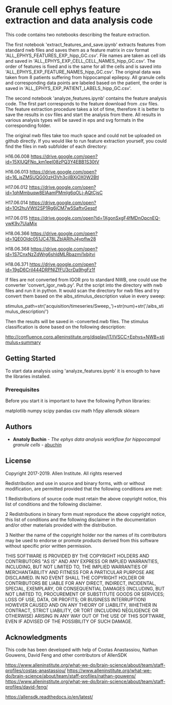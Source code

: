 # Granule cell ephys feature extraction and data analysis code

This code contains two notebooks describing the feature extraction. 

The first notebook 'extract_features_and_save.ipynb' extracts features from standard nwb files and saves them as a feature matrix in csv format 'ALL_EPHYS_FEATURES_EXP_hipp_GC.csv'. File names are taken as cell ids and saved in 'ALL_EPHYS_EXP_CELL_CELL_NAMES_hipp_GC.csv'. The order of features is fixed and is the same for all the cells and is saved into 'ALL_EPHYS_EXP_FEATURE_NAMES_hipp_GC.csv'. The original data was taken from 8 patients suffering from hippocampal epilepsy. All granule cells and corresponding data points are labeled based on the patient, the order is saved in 'ALL_EPHYS_EXP_PATIENT_LABELS_hipp_GC.csv'.

The second notebook 'analyze_features.ipynb' contains the feature analysis code. The first part corresponds to the feature download from .csv files. The feature extraction procedure takes a lot of time, therefore it is better to save the results in csv files and start the analysis from there. All results in various analysis types will be saved in eps and svg formats in the corresponding folder.

The original nwb files take too much space and could not be uploaded on github directly. If you would like to run feature extraction yourself, you could find the files in nwb subfolder of each directory:

H16.06.008
https://drive.google.com/open?id=15XlUQFNo_km1eel08zPQ3Y4EBB1S30tV

H16.06.013
https://drive.google.com/open?id=16_jsZMSUQG00zH3Vh3cjIBXjOX0W2Btl

H17.06.012
https://drive.google.com/open?id=1qhMmbuqw8ElAamPMmIg6qOLj-AQtCjsC

H17.06.014
https://drive.google.com/open?id=1Ot2huVWtI2SP1Rg6jCM7w5SaftvGespf

H17.06.015
https://drive.google.com/open?id=1XgonSxgF4fMDnOpcnEQ-ywK9v7UiaMjx

H18.06.366
https://drive.google.com/open?id=1QE0Oldc051JC478LZblARIhJ4ypflw28

H18.06.368
https://drive.google.com/open?id=1S7CnxNzZdWrg6shldMLRbazmi1xbjtvi

H18.06.371
https://drive.google.com/open?id=19gD6CrjI444DRPNlZfFU3crDa9hgFz1f


If files are not converted from IGOR pro to standard NWB, one could use the converter 'convert_igor_nwb.py'. Put the script into the directory with nwb files and run it in python. It would scan the directory for nwb files and try convert them based on the aibs_stimulus_description value in every sweep:

stimulus_path=str('acquisition/timeseries/Sweep_')+str(num)+str('/aibs_stimulus_description/')

Then the results will be saved in -converted.nwb files. The stimulus classification is done based on the following description:

http://confluence.corp.alleninstitute.org/display/IT/IVSCC+Ephys+NWB+stimulus+summary


## Getting Started

To start data analysis using 'analyze_features.ipynb' it is enougth to have the libraries installed.


### Prerequisites

Before you start it is important to have the following Python libraries:

matplotlib
numpy
scipy
pandas
csv
math
h5py
allensdk
sklearn


## Authors

* **Anatoly Buchin** - *The ephys data analysis workflow for hippocampal granule cells* - [abuchin](https://github.com/abuchin)


## License

Copyright 2017-2019. Allen Institute. All rights reserved

Redistribution and use in source and binary forms, with or without modification, are permitted provided that the
following conditions are met:

1 Redistributions of source code must retain the above copyright notice, this list of conditions and the following
disclaimer.

2 Redistributions in binary form must reproduce the above copyright notice, this list of conditions and the following
disclaimer in the documentation and/or other materials provided with the distribution.

3 Neither the name of the copyright holder nor the names of its contributors may be used to endorse or promote
products derived from this software without specific prior written permission.

THIS SOFTWARE IS PROVIDED BY THE COPYRIGHT HOLDERS AND CONTRIBUTORS "AS IS" AND ANY EXPRESS OR IMPLIED WARRANTIES,
INCLUDING, BUT NOT LIMITED TO, THE IMPLIED WARRANTIES OF MERCHANTABILITY AND FITNESS FOR A PARTICULAR PURPOSE ARE
DISCLAIMED. IN NO EVENT SHALL THE COPYRIGHT HOLDER OR CONTRIBUTORS BE LIABLE FOR ANY DIRECT, INDIRECT, INCIDENTAL,
SPECIAL, EXEMPLARY, OR CONSEQUENTIAL DAMAGES (INCLUDING, BUT NOT LIMITED TO, PROCUREMENT OF SUBSTITUTE GOODS OR
SERVICES; LOSS OF USE, DATA, OR PROFITS; OR BUSINESS INTERRUPTION) HOWEVER CAUSED AND ON ANY THEORY OF LIABILITY,
WHETHER IN CONTRACT, STRICT LIABILITY, OR TORT (INCLUDING NEGLIGENCE OR OTHERWISE) ARISING IN ANY WAY OUT OF THE USE
OF THIS SOFTWARE, EVEN IF ADVISED OF THE POSSIBILITY OF SUCH DAMAGE.


## Acknowledgments

This code has been developed with help of Costas Anastassiou, Nathan Gouwens, David Feng and other contributors of AllenSDK

https://www.alleninstitute.org/what-we-do/brain-science/about/team/staff-profiles/costas-anastassiou/
https://www.alleninstitute.org/what-we-do/brain-science/about/team/staff-profiles/nathan-gouwens/
https://www.alleninstitute.org/what-we-do/brain-science/about/team/staff-profiles/david-feng/

https://allensdk.readthedocs.io/en/latest/
